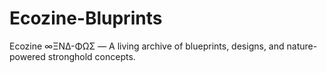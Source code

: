 # Ecozine-Bluprints
Ecozine ∞ΞNΔ-ΦΩΣ — A living archive of blueprints, designs, and nature-powered stronghold concepts.
